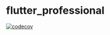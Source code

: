 # flutter_professional

[![codecov](https://codecov.io/gh/ercantopuz/flutter_professional/branch/master/graph/badge.svg?token=GYAPTYWN9V)](https://codecov.io/gh/ercantopuz/flutter_professional)
